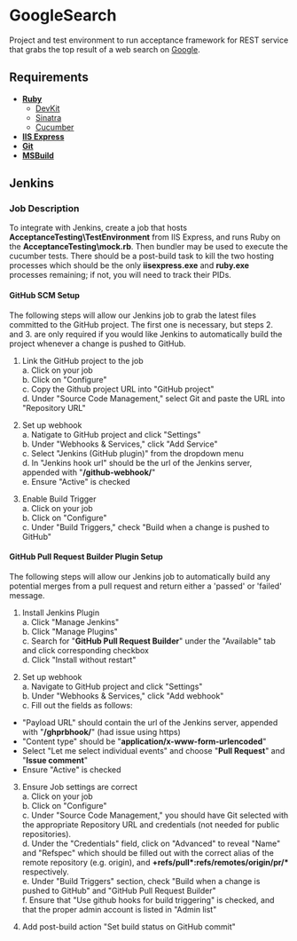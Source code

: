 # GoogleSearch  
Project and test environment to run acceptance framework for REST service that grabs the top result of a web search on [Google](https://www.google.com/).
## Requirements
* [**Ruby**](https://www.ruby-lang.org/en/downloads/)
  * [DevKit](http://rubyinstaller.org/downloads/)
  * [Sinatra](http://www.sinatrarb.com/)
  * [Cucumber](https://cucumber.io/)
* [**IIS Express**](http://www.iis.net/)
* [**Git**](https://git-scm.com/downloads/)  
* [**MSBuild**](https://github.com/microsoft/msbuild/)  

## Jenkins  
### Job Description
To integrate with Jenkins, create a job that hosts **AcceptanceTesting\TestEnvironment** from IIS Express, and runs Ruby on the **AcceptanceTesting\mock.rb**. Then bundler may be used to execute the cucumber tests. There should be a post-build task to kill the two hosting processes which should be the only **iisexpress.exe** and **ruby.exe** processes remaining; if not, you will need to track their PIDs.
#### GitHub SCM Setup  
The following steps will allow our Jenkins job to grab the latest files committed to the GitHub project. The first one is necessary, but steps 2. and 3. are only required if you would like Jenkins to automatically build the project whenever a change is pushed to GitHub.  

1. Link the GitHub project to the job  
  a. Click on your job  
  b. Click on "Configure"  
  c. Copy the Github project URL into "GitHub project"  
  d. Under "Source Code Management," select Git and paste the URL into "Repository URL"  

2. Set up webhook  
  a. Natigate to GitHub project and click "Settings"  
  b. Under "Webhooks & Services," click "Add Service"  
  c. Select "Jenkins (GitHub plugin)" from the dropdown menu  
  d. In "Jenkins hook url" should be the url of the Jenkins server, appended with "**/github-webhook/**"  
  e. Ensure "Active" is checked  

3. Enable Build Trigger  
  a. Click on your job  
  b. Click on "Configure"  
  c. Under "Build Triggers," check "Build when a change is pushed to GitHub"  

#### GitHub Pull Request Builder Plugin Setup  
The following steps will allow our Jenkins job to automatically build any potential merges from a pull request and return either a 'passed' or 'failed' message.  

1. Install Jenkins Plugin  
		a. Click "Manage Jenkins"  
		b. Click "Manage Plugins"  
		c. Search for "**GitHub Pull Request Builder**" under the "Available" tab and click corresponding checkbox  
		d. Click "Install without restart"  

2. Set up webhook  
		a. Navigate to GitHub project and click "Settings"  
		b. Under "Webhooks & Services," click "Add webhook"  
		c. Fill out the fields as follows:
  * "Payload URL" should contain the url of the Jenkins server, appended with "**/ghprbhook/**" (had issue using https)  
  * "Content type" should be "**application/x-www-form-urlencoded**"  
  * Select "Let me select individual events" and choose "**Pull Request**" and "**Issue comment**"  
  * Ensure "Active" is checked  

3. Ensure Job settings are correct  
		a. Click on your job  
		b. Click on "Configure"  
		c. Under "Source Code Management," you should have Git selected with the appropriate Repository URL and credentials (not needed for public repositories).  
		d. Under the "Credentials" field, click on "Advanced" to reveal "Name" and "Refspec" which should be filled out with the correct alias of the remote repository (e.g. origin), and **+refs/pull\*:refs/remotes/origin/pr/\*** respectively.  
		e. Under "Build Triggers" section, check "Build when a change is pushed to GitHub" and "GitHub Pull Request Builder"  
		f. Ensure that "Use github hooks for build triggering" is checked, and that the proper admin account is listed in "Admin list"  

4. Add post-build action "Set build status on GitHub commit"  
